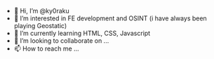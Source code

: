 - 👋 Hi, I’m @ky0raku
- 👀 I’m interested in FE development and OSINT (i have always been playing Geostatic)
- 🌱 I’m currently learning HTML, CSS, Javascript
- 💞️ I’m looking to collaborate on ...
- 📫 How to reach me ...

<!---
ky0raku/ky0raku is a ✨ special ✨ repository because its `README.md` (this file) appears on your GitHub profile.
You can click the Preview link to take a look at your changes.
--->
